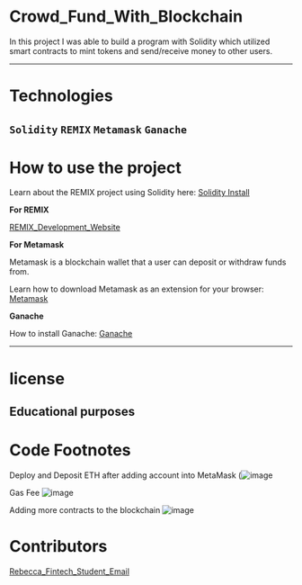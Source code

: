 # Crowd_Fund_With_Blockchain
In this project I was able to build a program with Solidity which utilized smart contracts to mint tokens and send/receive money to other users.


---
# Technologies
`Solidity`
`REMIX`
`Metamask`
`Ganache`
---

# How to use the project

Learn about the REMIX project using Solidity here: [Solidity Install](https://remix-project.org/)

**For REMIX**

[REMIX_Development_Website](https://remix.ethereum.org/) 

**For Metamask**

Metamask is a blockchain wallet that a user can deposit or withdraw funds from.

Learn how to download Metamask as an extension for your browser: [Metamask](https://metamask.io/download/)

**Ganache**

How to install Ganache:  [Ganache](https://trufflesuite.com/docs/ganache/quickstart/)

---
# license
**Educational purposes**
---

# Code Footnotes

Deploy and Deposit ETH after adding account into MetaMask
(![image](https://user-images.githubusercontent.com/96098671/171988185-9ae3803f-d82d-4b0d-9266-ee92e8fcf238.png)

Gas Fee
![image](https://user-images.githubusercontent.com/96098671/171988208-dde9d4c9-b267-4132-9977-9411269ca320.png)

Adding more contracts to the blockchain
![image](https://user-images.githubusercontent.com/96098671/171988224-1da1ff1e-28f5-4ac0-854c-231cb9eb5848.png)


# Contributors
[Rebecca_Fintech_Student_Email](rebeccatech.dash@gmail.com)

